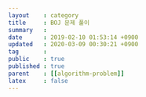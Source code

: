 ```yaml
---
layout    : category
title     : BOJ 문제 풀이
summary   : 
date      : 2019-02-10 01:53:14 +0900
updated   : 2020-03-09 00:30:21 +0900
tag       : 
public    : true
published : true
parent    : [[algorithm-problem]]
latex     : false
---
```


